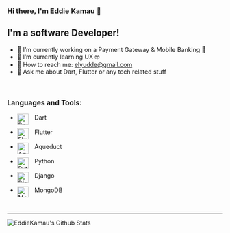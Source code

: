 ### Hi there, I'm Eddie Kamau 👋

## I'm a software Developer!
- 🔭 I’m currently working on a Payment Gateway & Mobile Banking 💸
- 🌱 I’m currently learning UX 🤓
- 💬 How to reach me: elyudde@gmail.com
- 🤔 Ask me about Dart, Flutter or any tech related stuff

<br />

### Languages and Tools:

- &ensp; Dart [<img align="left" alt="Dart" width="26px" src="https://cdn-images-1.medium.com/max/1200/1*knHF_qpxdtS8h0Z8EeqowA.png" />][dart] <br /><br />
- &ensp; Flutter [<img align="left" alt="Flutter" width="26px" src="https://strattonapps.com/wp-content/uploads/2020/02/flutter-logo-5086DD11C5-seeklogo.com_.png" />][flutter]<br /><br />
- &ensp; Aqueduct [<img align="left" alt="Aqueduct" width="26px" src="https://aqueduct.io/images/hero.png" />][aqueduct]<br /><br />
- &ensp; Python [<img align="left" alt="Python" width="26px" src="https://upload.wikimedia.org/wikipedia/commons/thumb/c/c3/Python-logo-notext.svg/110px-Python-logo-notext.svg.png" />][python]<br /><br />
- &ensp; Django [<img align="left" alt="Django" width="26px" src="https://pbs.twimg.com/profile_images/1020043255910723585/ukfDpr5L_400x400.jpg" />][django]<br /><br />
- &ensp; MongoDB [<img align="left" alt="MongoDB" width="26px" src="https://banner2.cleanpng.com/20190111/thz/kisspng-mongodb-logo-database-nosql-postgresql-how-to-create-an-outstanding-tech-stack-clickup-bl-5c391bdf9cff48.4731136215472465596431.jpg" />][mongodb]

<br />

---

<img align="left" alt="EddieKamau's Github Stats" src="https://github-readme-stats.vercel.app/api?username=EddieKamau&show_icons=true&hide_border=true&hide=stars,prs" />

[dart]: https://dart.dev
[flutter]: https://flutter.dev
[aqueduct]: https://aqueduct.io
[python]: https://www.python.org
[django]: https://www.djangoproject.com
[mongodb]: https://www.mongodb.com

